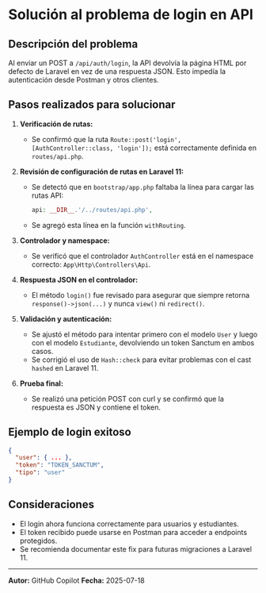 # Solución al problema de login en API

## Descripción del problema

Al enviar un POST a `/api/auth/login`, la API devolvía la página HTML por defecto de Laravel en vez de una respuesta JSON. Esto impedía la autenticación desde Postman y otros clientes.

## Pasos realizados para solucionar

1. **Verificación de rutas:**

   - Se confirmó que la ruta `Route::post('login', [AuthController::class, 'login']);` está correctamente definida en `routes/api.php`.

2. **Revisión de configuración de rutas en Laravel 11:**

   - Se detectó que en `bootstrap/app.php` faltaba la línea para cargar las rutas API:
     ```php
     api: __DIR__.'/../routes/api.php',
     ```
   - Se agregó esta línea en la función `withRouting`.

3. **Controlador y namespace:**

   - Se verificó que el controlador `AuthController` está en el namespace correcto: `App\Http\Controllers\Api`.

4. **Respuesta JSON en el controlador:**

   - El método `login()` fue revisado para asegurar que siempre retorna `response()->json(...)` y nunca `view()` ni `redirect()`.

5. **Validación y autenticación:**

   - Se ajustó el método para intentar primero con el modelo `User` y luego con el modelo `Estudiante`, devolviendo un token Sanctum en ambos casos.
   - Se corrigió el uso de `Hash::check` para evitar problemas con el cast `hashed` en Laravel 11.

6. **Prueba final:**
   - Se realizó una petición POST con curl y se confirmó que la respuesta es JSON y contiene el token.

## Ejemplo de login exitoso

```json
{
  "user": { ... },
  "token": "TOKEN_SANCTUM",
  "tipo": "user"
}
```

## Consideraciones

- El login ahora funciona correctamente para usuarios y estudiantes.
- El token recibido puede usarse en Postman para acceder a endpoints protegidos.
- Se recomienda documentar este fix para futuras migraciones a Laravel 11.

---

**Autor:** GitHub Copilot
**Fecha:** 2025-07-18
